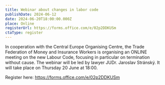 ```yaml
---
title: Webinar about changes in labor code
publishDate: 2024-06-12
date: 2024-06-20T18:00:00.000Z
place: Online
registerUrl: https://forms.office.com/e/02p2DDKUSm
ctaType: register
---
```

In cooperation with the Central Europe Organising Centre, the Trade Federation of Money and Insurance Workers is organising an ONLINE meeting on the new Labour Code, focusing in particular on termination without cause. 
The webinar will be led by lawyer JUDr. Jaroslav Stránský. It will take place on Thursday 20 June at 18:00.

Register here: https://forms.office.com/e/02p2DDKUSm
